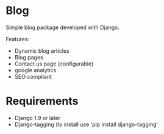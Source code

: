 # Blog

Simple blog package developed with Django.

Features:

* Dynamic blog articles
* Blog pages
* Contact us page (configurable)
* google analytics
* SEO compliant

# Requirements

* Django 1.9 or later
* Django-tagging
  (to install use 'pip install django-tagging'
  
